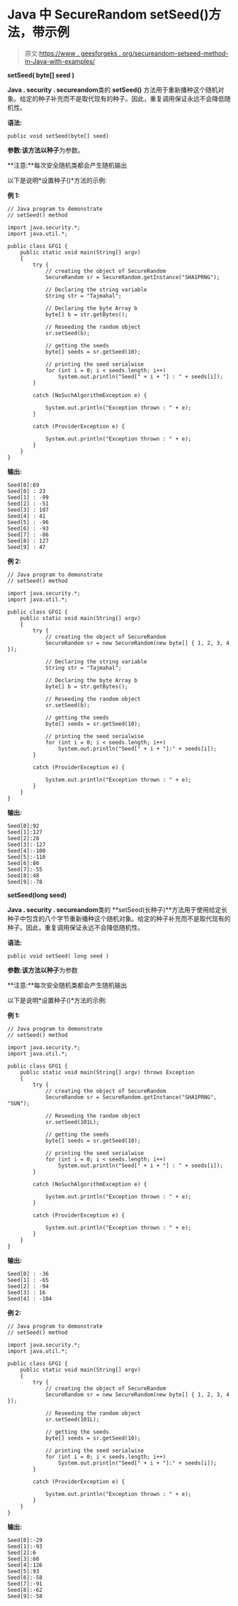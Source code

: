 # Java 中 SecureRandom setSeed()方法，带示例

> 原文:[https://www . geesforgeks . org/secureandom-setseed-method-in-Java-with-examples/](https://www.geeksforgeeks.org/securerandom-setseed-method-in-java-with-examples/)

**setSeed( byte[] seed )**

**Java . security . secureandom**类的 **setSeed()** 方法用于重新播种这个随机对象。给定的种子补充而不是取代现有的种子。因此，重复调用保证永远不会降低随机性。

**语法:**

```
public void setSeed(byte[] seed)
```

**参数:**该方法以**种子**为参数。

**注意:**每次安全随机类都会产生随机输出

以下是说明*设置种子()*方法的示例:

**例 1:**

```
// Java program to demonstrate
// setSeed() method

import java.security.*;
import java.util.*;

public class GFG1 {
    public static void main(String[] argv)
    {
        try {
            // creating the object of SecureRandom
            SecureRandom sr = SecureRandom.getInstance("SHA1PRNG");

            // Declaring the string variable
            String str = "Tajmahal";

            // Declaring the byte Array b
            byte[] b = str.getBytes();

            // Reseeding the random object
            sr.setSeed(b);

            // getting the seeds
            byte[] seeds = sr.getSeed(10);

            // printing the seed serialwise
            for (int i = 0; i < seeds.length; i++)
                System.out.println("Seed[" + i + "] : " + seeds[i]);
        }

        catch (NoSuchAlgorithmException e) {

            System.out.println("Exception thrown : " + e);
        }

        catch (ProviderException e) {

            System.out.println("Exception thrown : " + e);
        }
    }
}
```

**输出:**

```
Seed[0]:69
Seed[0] : 23
Seed[1] : -99
Seed[2] : -51
Seed[3] : 107
Seed[4] : 41
Seed[5] : -96
Seed[6] : -93
Seed[7] : -86
Seed[8] : 127
Seed[9] : 47

```

**例 2:**

```
// Java program to demonstrate
// setSeed() method

import java.security.*;
import java.util.*;

public class GFG1 {
    public static void main(String[] argv)
    {
        try {
            // creating the object of SecureRandom
            SecureRandom sr = new SecureRandom(new byte[] { 1, 2, 3, 4 });

            // Declaring the string variable
            String str = "Tajmahal";

            // Declaring the byte Array b
            byte[] b = str.getBytes();

            // Reseeding the random object
            sr.setSeed(b);

            // getting the seeds
            byte[] seeds = sr.getSeed(10);

            // printing the seed serialwise
            for (int i = 0; i < seeds.length; i++)
                System.out.println("Seed[" + i + "]:" + seeds[i]);
        }

        catch (ProviderException e) {

            System.out.println("Exception thrown : " + e);
        }
    }
}
```

**输出:**

```
Seed[0]:92
Seed[1]:127
Seed[2]:28
Seed[3]:-127
Seed[4]:-100
Seed[5]:-110
Seed[6]:86
Seed[7]:-55
Seed[8]:48
Seed[9]:-78
```

**setSeed(long seed)**

**Java . security . secureandom**类的 **setSeed(长种子)**方法用于使用给定长种子中包含的八个字节重新播种这个随机对象。给定的种子补充而不是取代现有的种子。因此，重复调用保证永远不会降低随机性。

**语法:**

```
public void setSeed( long seed )
```

**参数:**该方法以**种子**为参数

**注意:**每次安全随机类都会产生随机输出

以下是说明*设置种子()*方法的示例:

**例 1:**

```
// Java program to demonstrate
// setSeed() method

import java.security.*;
import java.util.*;

public class GFG1 {
    public static void main(String[] argv) throws Exception
    {
        try {
            // creating the object of SecureRandom
            SecureRandom sr = SecureRandom.getInstance("SHA1PRNG", "SUN");

            // Reseeding the random object
            sr.setSeed(101L);

            // getting the seeds
            byte[] seeds = sr.getSeed(10);

            // printing the seed serialwise
            for (int i = 0; i < seeds.length; i++)
                System.out.println("Seed[" + i + "] : " + seeds[i]);
        }

        catch (NoSuchAlgorithmException e) {

            System.out.println("Exception thrown : " + e);
        }

        catch (ProviderException e) {

            System.out.println("Exception thrown : " + e);
        }
    }
}
```

**输出:**

```
Seed[0] : -36
Seed[1] : -65
Seed[2] : -94
Seed[3] : 16
Seed[4] : -104
```

**例 2:**

```
// Java program to demonstrate
// setSeed() method

import java.security.*;
import java.util.*;

public class GFG1 {
    public static void main(String[] argv)
    {
        try {
            // creating the object of SecureRandom
            SecureRandom sr = new SecureRandom(new byte[] { 1, 2, 3, 4 });

            // Reseeding the random object
            sr.setSeed(101L);

            // getting the seeds
            byte[] seeds = sr.getSeed(10);

            // printing the seed serialwise
            for (int i = 0; i < seeds.length; i++)
                System.out.println("Seed[" + i + "]:" + seeds[i]);
        }

        catch (ProviderException e) {

            System.out.println("Exception thrown : " + e);
        }
    }
}
```

**输出:**

```
Seed[0]:-29
Seed[1]:-93
Seed[2]:6
Seed[3]:66
Seed[4]:126
Seed[5]:93
Seed[6]:-58
Seed[7]:-91
Seed[8]:-62
Seed[9]:-58
```